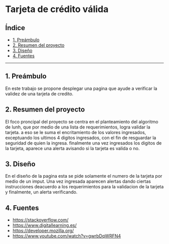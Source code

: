 # Tarjeta de crédito válida

## Índice

* [1. Preámbulo](#1-preámbulo)
* [2. Resumen del proyecto](#2-resumen-del-proyecto)
* [3. Diseño](#3-Diseño)
* [4. Fuentes](#4-Fuentes)

***

## 1. Preámbulo

En este trabajo se propone desplegar una pagina que ayude a verificar la validez de una tarjeta de credito. 

## 2. Resumen del proyecto

El foco proncipal del proyecto se centra en el planteamiento del algoritmo de lunh, que por medio de una lista de requerimientos, logra validar la tarjeta.
a eso se le suma el encritamiento de los valores ingresados, exceptuando los ultimos 4 digitos ingresados, con el fin de resguardar la seguridad de quien la ingresa. finalmente una vez ingresados los digitos de la tarjeta, aparece una alerta avisando si la tarjeta es valida o no.

## 3. Diseño

En el diseño de la pagina esta se pide solamente el numero de la tarjeta por medio de un imput. Una vez ingresada aparecen alertas dando ciertas instrucciones deacuerdo a los requerimientos para la validacion de la tarjeta y finalmente, un alerta verificando.

## 4. Fuentes

* https://stackoverflow.com/
* https://www.digitallearning.es/
* https://developer.mozilla.org/
* https://www.youtube.com/watch?v=gwrbDqWRFN4




